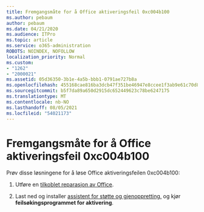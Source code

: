 ```yaml
---
title: Fremgangsmåte for å Office aktiveringsfeil 0xc004b100
ms.author: pebaum
author: pebaum
ms.date: 04/21/2020
ms.audience: ITPro
ms.topic: article
ms.service: o365-administration
ROBOTS: NOINDEX, NOFOLLOW
localization_priority: Normal
ms.custom:
- "1262"
- "2000021"
ms.assetid: 05d36350-3b1e-4a5b-bbb1-0791ae727b8a
ms.openlocfilehash: 455168cae816ba3dcb47f351be46947e8ccee1f3ab9e61c70d82d49e5279ef85
ms.sourcegitcommit: b5f7da89a650d2915dc652449623c78be6247175
ms.translationtype: MT
ms.contentlocale: nb-NO
ms.lasthandoff: 08/05/2021
ms.locfileid: "54021173"
---
```

# <a name="steps-to-resolve-office-activation-error-0xc004b100"></a>Fremgangsmåte for å Office aktiveringsfeil 0xc004b100

Prøv disse løsningene for å løse Office aktiveringsfeilen 0xc004b100:
  
1. Utføre en [tilkoblet reparasjon av Office](https://support.office.com/article/7821d4b6-7c1d-4205-aa0e-a6b40c5bb88b).

2. Last ned og installer [assistent for støtte og gjenoppretting,](https://aka.ms/SARA-OfficeActivation-Alchemy) og kjør **feilsøkingsprogrammet for aktivering**.

